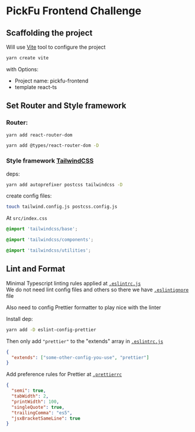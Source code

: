 # PickFu Frontend Challenge

## Scaffolding the project

Will use [Vite](https://vitejs.dev/) tool to configure the project

```bash
yarn create vite
```

with Options:

- Project name: pickfu-frontend
- template react-ts

## Set Router and Style framework

### Router:

```bash
yarn add react-router-dom
```

```bash
yarn add @types/react-router-dom -D
```

### Style framework [TailwindCSS](https://tailwindcss.com/)

deps:

```bash
yarn add autoprefixer postcss tailwindcss -D
```

create config files:

```bash
touch tailwind.config.js postcss.config.js
```

At `src/index.css`

```css
@import 'tailwindcss/base';

@import 'tailwindcss/components';

@import 'tailwindcss/utilities';
```

## Lint and Format

Minimal Typescript linting rules applied at [`.eslintrc.js`](.eslintrc.js)  
We do not need lint config files and others so there we have [`.eslintignore`](.eslintignore) file

Also need to config Prettier formatter to play nice with the linter

Install dep:

```bash
yarn add -D eslint-config-prettier
```

Then only add `"prettier"` to the "extends" array in [`.eslintrc.js`](.eslintrc.js)

```json
{
  "extends": ["some-other-config-you-use", "prettier"]
}
```

Add preference rules for Prettier at [`.prettierrc`](.prettierrc)

```json
{
  "semi": true,
  "tabWidth": 2,
  "printWidth": 100,
  "singleQuote": true,
  "trailingComma": "es5",
  "jsxBracketSameLine": true
}
```
